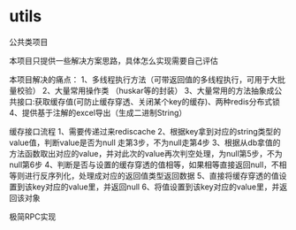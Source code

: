 # utils
公共类项目

本项目只提供一些解决方案思路，具体怎么实现需要自己评估

本项目解决的痛点：
1、多线程执行方法（可带返回值的多线程执行，可用于大批量校验）
2、大量常用操作类 （huskar等的封装）
3、大量常用的方法抽象成公共接口:获取缓存值(可防止缓存穿透、关闭某个key的缓存)、两种redis分布式锁
4、提供基于注解的excel导出（生成二进制String）

缓存接口流程
1、需要传递过来rediscache
2、根据key拿到对应的string类型的value值，判断value是否为null 走第3步，不为null走第4步
3、根据从db拿值的方法函数取出对应的value，并对此次的value再次判空处理，为null第5步，不为null第6步
4、判断是否与设置的缓存穿透的值相等，如果相等直接返回null，不相等则进行反序列化，处理成对应的返回值类型返回数据
5、直接将缓存穿透的值设置到该key对应的value里，并返回null
6、将值设置到该key对应的value里，并返回该对象

极简RPC实现
